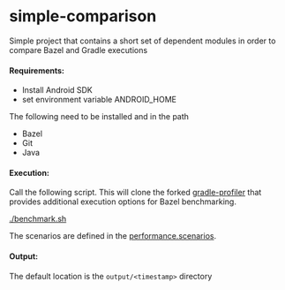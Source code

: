 # simple-comparison
Simple project that contains a short set of dependent modules in order to compare Bazel and Gradle executions

#### Requirements:

- Install Android SDK
- set environment variable ANDROID_HOME

The following need to be installed and in the path
- Bazel
- Git
- Java

#### Execution:

Call the following script.  This will clone the forked [gradle-profiler](https://github.com/sunyal/gradle-profiler) that provides additional execution options for Bazel benchmarking.

[./benchmark.sh](benchmark.sh)

The scenarios are defined in the [performance.scenarios](performance.scenarios).

#### Output:

The default location is the `output/<timestamp>` directory
